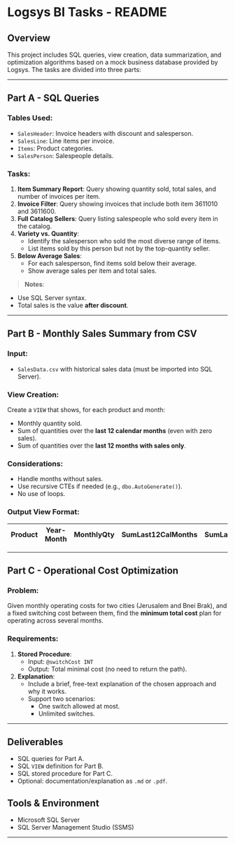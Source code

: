 # Logsys BI Tasks - README

## Overview
This project includes SQL queries, view creation, data summarization, and optimization algorithms based on a mock business database provided by Logsys. The tasks are divided into three parts:

---

## Part A - SQL Queries

### Tables Used:
- `SalesHeader`: Invoice headers with discount and salesperson.
- `SalesLine`: Line items per invoice.
- `Items`: Product categories.
- `SalesPerson`: Salespeople details.

### Tasks:
1. **Item Summary Report**: Query showing quantity sold, total sales, and number of invoices per item.
2. **Invoice Filter**: Query showing invoices that include both item 3611010 and 3611600.
3. **Full Catalog Sellers**: Query listing salespeople who sold every item in the catalog.
4. **Variety vs. Quantity**: 
   - Identify the salesperson who sold the most diverse range of items.
   - List items sold by this person but not by the top-quantity seller.
5. **Below Average Sales**:
   - For each salesperson, find items sold below their average.
   - Show average sales per item and total sales.

> **Notes**:
- Use SQL Server syntax.
- Total sales is the value **after discount**.

---

## Part B - Monthly Sales Summary from CSV

### Input:
- `SalesData.csv` with historical sales data (must be imported into SQL Server).

### View Creation:
Create a `VIEW` that shows, for each product and month:
- Monthly quantity sold.
- Sum of quantities over the **last 12 calendar months** (even with zero sales).
- Sum of quantities over the **last 12 months with sales only**.

### Considerations:
- Handle months without sales.
- Use recursive CTEs if needed (e.g., `dbo.AutoGenerate()`).
- No use of loops.

### Output View Format:
| Product | Year-Month | MonthlyQty | SumLast12CalMonths | SumLast12SalesMonths |
|---------|------------|------------|---------------------|------------------------|

---

## Part C - Operational Cost Optimization

### Problem:
Given monthly operating costs for two cities (Jerusalem and Bnei Brak), and a fixed switching cost between them, find the **minimum total cost** plan for operating across several months.

### Requirements:
1. **Stored Procedure**:
   - Input: `@switchCost INT`
   - Output: Total minimal cost (no need to return the path).
2. **Explanation**:
   - Include a brief, free-text explanation of the chosen approach and why it works.
   - Support two scenarios:
     - One switch allowed at most.
     - Unlimited switches.

---

## Deliverables
- SQL queries for Part A.
- SQL `VIEW` definition for Part B.
- SQL stored procedure for Part C.
- Optional: documentation/explanation as `.md` or `.pdf`.

## Tools & Environment
- Microsoft SQL Server
- SQL Server Management Studio (SSMS)

---